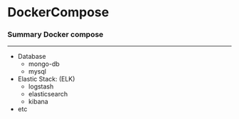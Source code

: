 # DockerCompose
### Summary Docker compose 
---
- Database
  - mongo-db
  - mysql
- Elastic Stack: (ELK)
  - logstash
  - elasticsearch
  - kibana
- etc